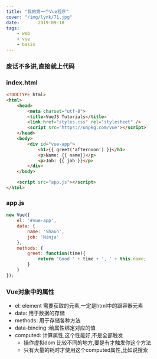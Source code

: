 ```yaml
---
title: "我的第一个Vue程序"
cover: "/img/lynk/71.jpg"
date:       2019-09-18
tags:
	- web
	- vue
	- basis
---
```


### 废话不多讲,直接就上代码

### index.html
```html
<!DOCTYPE html>
<html>
    <head>
        <meta charset="utf-8">
        <title>VueJS Tutorials</title>
        <link href="styles.css" rel="stylesheet" />
        <script src="https://unpkg.com/vue"></script>
    </head>
    <body>
        <div id="vue-app">
            <h1>{{ greet('afternoon') }}</h1>
            <p>Name: {{ name}}</p>
            <p>Job: {{ job }}</p>
        </div>
    </body>

    <script src="app.js"></script>
</html>
```
### app.js
```JavaScript
new Vue({
    el: '#vue-app',
    data: {
        name: 'Shaun',
        job: 'Ninja'
    },
    methods: {
        greet: function(time){
            return 'Good ' + time + ', ' + this.name;
        }
    }
});

```


### Vue对象中的属性
- el: element 需要获取的元素,一定是html中的跟容器元素  
- data: 用于数据的存储  
- methods: 用于存储各种方法  
- data-binding :给属性绑定对应的值  
- computed: 计算属性,这个性能好,不是全部触发  
    - 操作虚拟dom 比较不同的地方,要是有才触发你这个方法  
    - 只有大量的耗时才使用这个computed属性,比如说搜索  
